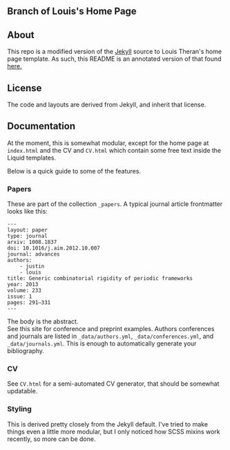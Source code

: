 ## Branch of Louis's Home Page

## About 

This repo is a modified version of the [Jekyll][jekyll] source to Louis Theran's 
home page template.  As such, this README is an annotated version of that found [here.](https://github.com/theran/theran.github.io/tree/template)

## License

The code and layouts are derived from Jekyll, and inherit that
license.  

[jekyll]: http://jekyllrb.com/

## Documentation

At the moment, this is somewhat modular, except for the home page at 
`index.html` and the CV and `CV.html` which contain some free text 
inside the Liquid templates.

Below is a quick guide to some of the features.

### Papers

These are part of the collection `_papers`.  A typical journal article 
frontmatter looks like this:

~~~~~~~~~~~~~~
---
layout: paper
type: journal
arxiv: 1008.1837
doi: 10.1016/j.aim.2012.10.007
journal: advances
authors:
    - justin
    - louis
title: Generic combinatorial rigidity of periodic frameworks
year: 2013
volume: 233
issue: 1
pages: 291–331
---
~~~~~~~~~~~~~~

The body is the abstract.  
See this site for conference and preprint examples.  Authors conferences and journals 
are listed in `_data/authors.yml`, `_data/conferences.yml`, and `_data/journals.yml`.
This is enough to automatically generate your bibliography.

### CV

See `CV.html` for a semi-automated CV generator, that should be somewhat updatable.

### Styling

This is derived pretty closely from the Jekyll default.  I've tried to make 
things even a little more modular, but I only noticed how SCSS mixins work
recently, so more can be done.
